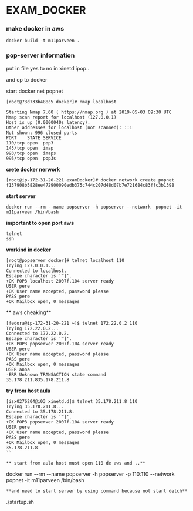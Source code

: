 # EXAM_DOCKER

### make docker in aws

```
docker build -t m11parveen .
```

### pop-server information

put in file yes to no in xinetd ipop..

and cp to docker

start docker net popnet

```
[root@73d733b488c5 docker]# nmap localhost

Starting Nmap 7.60 ( https://nmap.org ) at 2019-05-03 09:30 UTC
Nmap scan report for localhost (127.0.0.1)
Host is up (0.0000040s latency).
Other addresses for localhost (not scanned): ::1
Not shown: 996 closed ports
PORT    STATE SERVICE
110/tcp open  pop3
143/tcp open  imap
993/tcp open  imaps
995/tcp open  pop3s
```


**crete docker nerwork**

```
[root@ip-172-31-20-221 examDocker]# docker network create popnet
f137908b5828ee472900090edb375c744c207d48d07b7e721684c83ffc3b1398

```

**start server**
```
docker run --rm --name popserver -h popserver --network  popnet -it m11parveen /bin/bash
```



**important to open port aws**

```
telnet
ssh

```

**workind in docker**

```
[root@popserver docker]# telnet localhost 110
Trying 127.0.0.1...
Connected to localhost.
Escape character is '^]'.
+OK POP3 localhost 2007f.104 server ready
USER pere
+OK User name accepted, password please
PASS pere
+OK Mailbox open, 0 messages
```


** aws cheaking**

```
[fedora@ip-172-31-20-221 ~]$ telnet 172.22.0.2 110
Trying 172.22.0.2...
Connected to 172.22.0.2.
Escape character is '^]'.
+OK POP3 popserver 2007f.104 server ready
USER pere
+OK User name accepted, password please
PASS pere
+OK Mailbox open, 0 messages
USER anna
-ERR Unknown TRANSACTION state command
35.178.211.835.178.211.8
```

**try from host aula**

```
[isx0276204@i03 xinetd.d]$ telnet 35.178.211.8 110
Trying 35.178.211.8...
Connected to 35.178.211.8.
Escape character is '^]'.
+OK POP3 popserver 2007f.104 server ready
USER pere
+OK User name accepted, password please
PASS pere
+OK Mailbox open, 0 messages
35.178.211.8
``

** start from aula host must open 110 de aws and ..**

```
docker run --rm --name popserver -h popserver -p 110:110 --network  popnet -it m11parveen /bin/bash
```
**and need to start server by using command because not start detch**

```
./startup.sh
```




